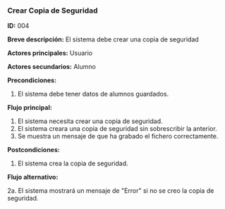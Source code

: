 ### **Crear Copia de Seguridad**

**ID:** 004

**Breve descripción:** El sistema debe crear una copia de seguridad

**Actores principales:** Usuario

**Actores secundarios:** Alumno

**Precondiciones:**

 1. El sistema debe tener datos de alumnos guardados.

 **Flujo principal:**

  1. El sistema necesita crear una copia de seguridad.
  2. El sistema creara una copia de seguridad sin sobrescribir la anterior.
  3. Se muestra un mensaje de que ha grabado el fichero correctamente.

**Postcondiciones:**

 1. El sistema crea la copia de seguridad.

 **Flujo alternativo:**

 2a. El sistema mostrará un mensaje de "Error" si no se creo la copia de seguridad. 
